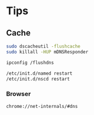 # Tips

## Cache

```sh
sudo dscacheutil -flushcache
sudo killall -HUP mDNSResponder
```

```sh
ipconfig /flushdns
```

```sh
/etc/init.d/named restart
/etc/init.d/nscd restart
```

### Browser

```txt
chrome://net-internals/#dns
```
